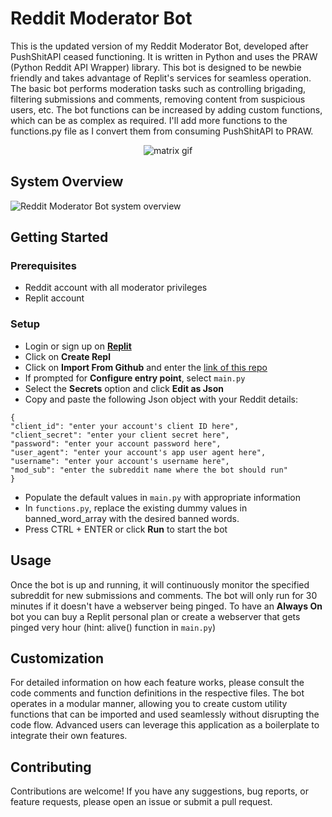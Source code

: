 # Reddit Moderator Bot

This is the updated version of my Reddit Moderator Bot, developed after PushShitAPI ceased functioning. It is written in Python and uses the PRAW (Python Reddit API Wrapper) library. This bot is designed to be newbie friendly and takes advantage of Replit's services for seamless operation.  The basic bot performs moderation tasks such as controlling brigading, filtering submissions and comments, removing content from suspicious users, etc. The bot functions can be increased by adding custom functions, which can be as complex as required. I'll add more functions to the functions.py file as I convert them from consuming PushShitAPI to PRAW. 

<p align="center">
  <img alt="matrix gif" src="https://thumbs.gfycat.com/FamousAshamedImperialeagle-size_restricted.gif"/>
</p>


## System Overview
![Reddit Moderator Bot system overview](https://github.com/shahx95/reddit-moderator-bot/assets/24467345/2fc2fabb-4203-4c95-9c64-7788dda6c1db)


## Getting Started

### Prerequisites

- Reddit account with all moderator privileges
- Replit account

### Setup

- Login or sign up on [**Replit**](https://replit.com/)
- Click on **Create Repl**
- Click on **Import From Github** and enter the [link of this repo](https://github.com/shahx95/reddit-moderator-bot)
- If prompted for **Configure entry point**, select `main.py`
- Select the **Secrets** option and click **Edit as Json**
- Copy and paste the following Json object with your Reddit details: 
```
{
"client_id": "enter your account's client ID here",
"client_secret": "enter your client secret here",
"password": "enter your account password here",
"user_agent": "enter your account's app user agent here",
"username": "enter your account's username here",
"mod_sub": "enter the subreddit name where the bot should run"
}
```
- Populate the default values in `main.py` with appropriate information
- In `functions.py`, replace the existing dummy values in banned_word_array with the desired banned words.
- Press CTRL + ENTER or click **Run** to start the bot

## Usage
Once the bot is up and running, it will continuously monitor the specified subreddit for new submissions and comments. The bot will only run for 30 minutes if it doesn't have a webserver being pinged.  To have an **Always On** bot you can buy a Replit personal plan or create a webserver that gets pinged very hour (hint: alive() function in `main.py`) 

## Customization
For detailed information on how each feature works, please consult the code comments and function definitions in the respective files. The bot operates in a modular manner, allowing you to create custom utility functions that can be imported and used seamlessly without disrupting the code flow. Advanced users can leverage this application as a boilerplate to integrate their own features.

## Contributing
Contributions are welcome! If you have any suggestions, bug reports, or feature requests, please open an issue or submit a pull request.
